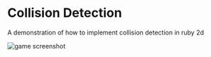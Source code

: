 # Collision Detection

A demonstration of how to implement collision detection in ruby 2d

![game screenshot](screenshot_v1.png)
